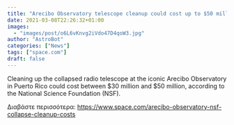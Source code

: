 ```yaml
---
title: "Arecibo Observatory telescope cleanup could cost up to $50 million, NSF reports"
date: 2021-03-08T22:26:32+01:00
images:
  - "images/post/o6L6vKnvg2iVdo47D4qoW3.jpg"
author: "AstroBot"
categories: ["News"]
tags: ["space.com"]
draft: false
---
```


Cleaning up the collapsed radio telescope at the iconic Arecibo Observatory in Puerto Rico could cost between $30 million and $50 million, according to the National Science Foundation (NSF). 

Διαβάστε περισσότερα: https://www.space.com/arecibo-observatory-nsf-collapse-cleanup-costs
